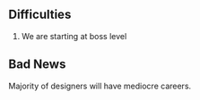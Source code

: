 ## Difficulties
1. We are starting at boss level

## Bad News
Majority of designers will have mediocre careers.
